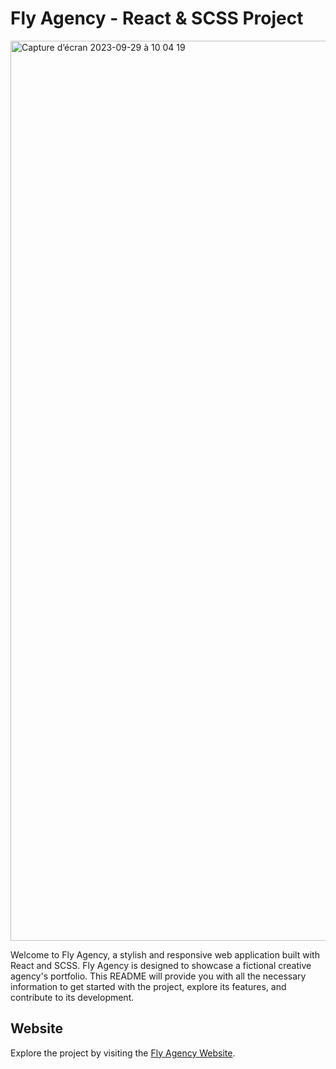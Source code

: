 # Fly Agency - React & SCSS Project

<img width="1440" alt="Capture d’écran 2023-09-29 à 10 04 19" src="https://github.com/mohamedhabiballah1/Fly-Agency/assets/100409109/7020c32e-08b3-4e56-a6a6-c46984a4f275">


Welcome to Fly Agency, a stylish and responsive web application built with React and SCSS. Fly Agency is designed to showcase a fictional creative agency's portfolio. This README will provide you with all the necessary information to get started with the project, explore its features, and contribute to its development.


## Website
Explore the project by visiting the [Fly Agency Website](https://fly-agency.netlify.app/).

